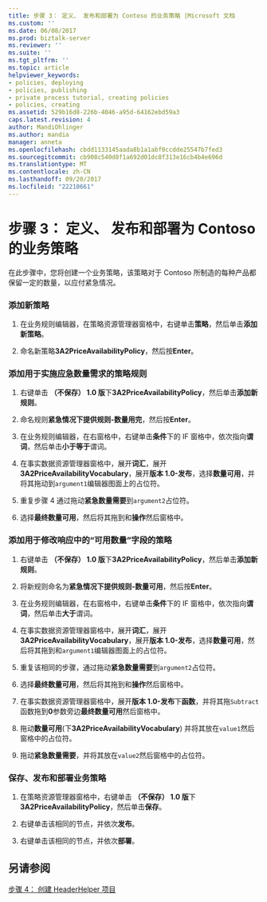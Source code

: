 ```yaml
---
title: 步骤 3： 定义、 发布和部署为 Contoso 的业务策略 |Microsoft 文档
ms.custom: ''
ms.date: 06/08/2017
ms.prod: biztalk-server
ms.reviewer: ''
ms.suite: ''
ms.tgt_pltfrm: ''
ms.topic: article
helpviewer_keywords:
- policies, deploying
- policies, publishing
- private process tutorial, creating policies
- policies, creating
ms.assetid: 529b16d8-226b-4046-a95d-64162ebd59a3
caps.latest.revision: 4
author: MandiOhlinger
ms.author: mandia
manager: anneta
ms.openlocfilehash: cbdd1133145aada8b1a1abf0ccdde25547b7fed3
ms.sourcegitcommit: cb908c540d8f1a692d01dc8f313e16cb4b4e696d
ms.translationtype: MT
ms.contentlocale: zh-CN
ms.lasthandoff: 09/20/2017
ms.locfileid: "22210661"
---
```

# <a name="step-3-defining-publishing-and-deploying-the-business-policy-for-contoso"></a>步骤 3： 定义、 发布和部署为 Contoso 的业务策略
在此步骤中，您将创建一个业务策略，该策略对于 Contoso 所制造的每种产品都保留一定的数量，以应付紧急情况。  
  
### <a name="to-add-a-new-policy"></a>添加新策略  
  
1.  在业务规则编辑器，在策略资源管理器窗格中，右键单击**策略**，然后单击**添加新策略**。  
  
2.  命名新策略**3A2PriceAvailabilityPolicy**，然后按**Enter**。  
  
### <a name="to-add-a-policy-rule-to-enforce-the-emergency-quantity-needs"></a>添加用于实施应急数量需求的策略规则  
  
1.  右键单击 **（不保存） 1.0 版**下**3A2PriceAvailabilityPolicy**，然后单击**添加新规则**。  
  
2.  命名规则**紧急情况下提供规则-数量用完**，然后按**Enter**。  
  
3.  在业务规则编辑器，在右窗格中，右键单击**条件**下的 IF 窗格中，依次指向**谓词**，然后单击**小于等于**谓词。  
  
4.  在事实数据资源管理器窗格中，展开**词汇**，展开**3A2PriceAvailabilityVocabulary**，展开**版本 1.0-发布**，选择**数量可用**，并将其拖动到`argument1`编辑器图面上的占位符。  
  
5.  重复步骤 4 通过拖动**紧急数量需要**到`argument2`占位符。  
  
6.  选择**最终数量可用**，然后将其拖到和**操作**然后窗格中。  
  
### <a name="to-add-a-policy-to-revise-the-number-available-field-in-the-response"></a>添加用于修改响应中的“可用数量”字段的策略  
  
1.  右键单击 **（不保存） 1.0 版**下**3A2PriceAvailabilityPolicy**，然后单击**添加新规则**。  
  
2.  将新规则命名为**紧急情况下提供规则-数量可用**，然后按**Enter**。  
  
3.  在业务规则编辑器，在右窗格中，右键单击**条件**下的 IF 窗格中，依次指向**谓词**，然后单击**大于**谓词。  
  
4.  在事实数据资源管理器窗格中，展开**词汇**，展开**3A2PriceAvailabilityVocabulary**，展开**版本 1.0-发布**，选择**数量可用**，然后将其拖到和`argument1`编辑器图面上的占位符。  
  
5.  重复该相同的步骤，通过拖动**紧急数量需要**到`argument2`占位符。  
  
6.  选择**最终数量可用**，然后将其拖到和**操作**然后窗格中。  
  
7.  在事实数据资源管理器窗格中，展开**版本 1.0-发布**下**函数**，并将其拖`Subtract`函数拖到**0**参数旁边**最终数量可用**然后窗格中。  
  
8.  拖动**数量可用**(下**3A2PriceAvailabilityVocabulary**) 并将其放在`value1`然后窗格中的占位符。  
  
9. 拖动**紧急数量需要**，并将其放在`value2`然后窗格中的占位符。  
  
### <a name="to-save-publish-and-deploy-the-business-policy"></a>保存、发布和部署业务策略  
  
1.  在策略资源管理器窗格中，右键单击 **（不保存） 1.0 版**下**3A2PriceAvailabilityPolicy**，然后单击**保存**。  
  
2.  右键单击该相同的节点，并依次**发布**。  
  
3.  右键单击该相同的节点，并依次**部署**。  
  
## <a name="see-also"></a>另请参阅  
 [步骤 4： 创建 HeaderHelper 项目](../../adapters-and-accelerators/accelerator-rosettanet/step-4-creating-the-headerhelper-project.md)